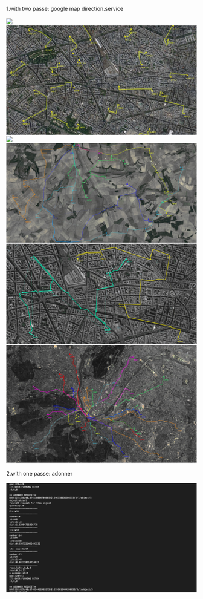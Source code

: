 1.with two passe: google map direction.service<br><br>
<img src="14.png">
<img src="15.png">
<img src="7.png">
<img src="34.jpg">
<img src="23.jpg">
<img src="30.jpg"><br><br>
2.with one passe: adonner<br><br>
<img src="13.png">

